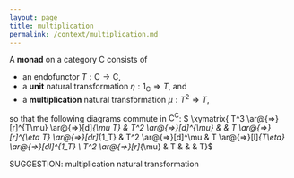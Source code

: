 ```yaml
---
layout: page
title: multiplication
permalink: /context/multiplication.md
---
```

 A **monad** on a category $\mathsf{C}$ consists of

-  an endofunctor $T : \mathsf{C} \to \mathsf{C}$,
-  a **unit** natural transformation $\eta : 1_\mathsf{C} \Rightarrow T$, and
-  a **multiplication** natural transformation $\mu : T^2 \Rightarrow T$,

so that the following diagrams commute in $\mathsf{C}^\mathsf{C}$:
$ \xymatrix{ T^3 \ar@{=>}[r]^{T\mu} \ar@{=>}[d]_{\mu T} & T^2 \ar@{=>}[d]^{\mu} & & T \ar@{=>}[r]^{\eta T} \ar@{=>}[dr]_{1_T} & T^2 \ar@{=>}[d]^\mu & T \ar@{=>}[l]_{T\eta} \ar@{=>}[dl]^{1_T} \\ T^2 \ar@{=>}[r]_{\mu} & T & & & T}$


SUGGESTION: multiplication natural transformation